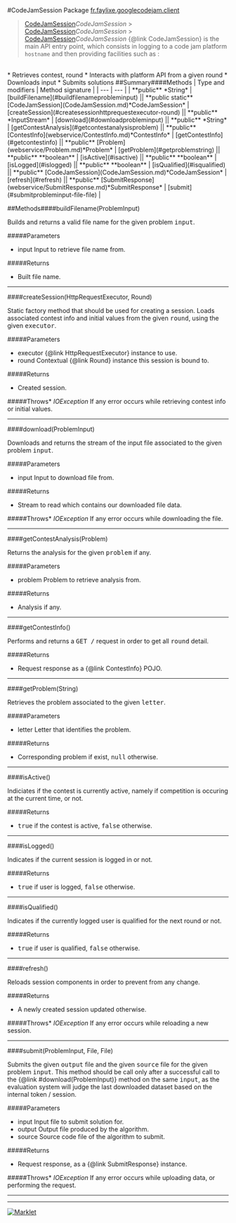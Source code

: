 #CodeJamSession
Package [fr.faylixe.googlecodejam.client](README.md)<br>

> [CodeJamSession](CodeJamSession.md)*CodeJamSession* > [CodeJamSession](CodeJamSession.md)*CodeJamSession* > [CodeJamSession](CodeJamSession.md)*CodeJamSession*
{@link CodeJamSession} is the main API entry point, which consists
 in logging to a code jam platform ``hostname`` and then providing
 facilities such as :
 <br>
 * Retrieves contest, round
 * Interacts with platform API from a given round
 * Downloads input
 * Submits solutions
##Summary####Methods
| Type and modifiers | Method signature |
| --- | --- |
| **public** *String* | [buildFilename](#buildfilenameprobleminput) || **public static** [CodeJamSession](CodeJamSession.md)*CodeJamSession* | [createSession](#createsessionhttprequestexecutor-round) || **public** *InputStream* | [download](#downloadprobleminput) || **public** *String* | [getContestAnalysis](#getcontestanalysisproblem) || **public** [ContestInfo](webservice/ContestInfo.md)*ContestInfo* | [getContestInfo](#getcontestinfo) || **public** [Problem](webservice/Problem.md)*Problem* | [getProblem](#getproblemstring) || **public** **boolean** | [isActive](#isactive) || **public** **boolean** | [isLogged](#islogged) || **public** **boolean** | [isQualified](#isqualified) || **public** [CodeJamSession](CodeJamSession.md)*CodeJamSession* | [refresh](#refresh) || **public** [SubmitResponse](webservice/SubmitResponse.md)*SubmitResponse* | [submit](#submitprobleminput-file-file) |

##Methods####buildFilename(ProblemInput)
<p>Builds and returns a valid file name
 for the given problem <tt>input</tt>.</p>

#####Parameters
* input Input to retrieve file name from.

#####Returns
* Built file name.

---

####createSession(HttpRequestExecutor, Round)
<p>Static factory method that should be used for creating a session.
 Loads associated contest info and initial values from the given
 <tt>round</tt>, using the given <tt>executor</tt>.</p>

#####Parameters
* executor {@link HttpRequestExecutor} instance to use.
* round Contextual {@link Round} instance this session is bound to.

#####Returns
* Created session.

#####Throws* *IOException* If any error occurs while retrieving contest info or initial values.

---

####download(ProblemInput)
<p>Downloads and returns the stream of the
 input file associated to the given problem
 <tt>input</tt>.</p>

#####Parameters
* input Input to download file from.

#####Returns
* Stream to read which contains our downloaded file data.

#####Throws* *IOException* If any error occurs while downloading the file.

---

####getContestAnalysis(Problem)
<p>Returns the analysis for the given
 <tt>problem</tt> if any.</p>

#####Parameters
* problem Problem to retrieve analysis from.

#####Returns
* Analysis if any.

---

####getContestInfo()
<p>Performs and returns a <tt>GET /</tt> request
 in order to get all <tt>round</tt> detail.</p>

#####Returns
* Request response as a {@link ContestInfo} POJO.

---

####getProblem(String)
<p>Retrieves the problem associated
 to the given <tt>letter</tt>.</p>

#####Parameters
* letter Letter that identifies the problem.

#####Returns
* Corresponding problem if exist, <tt>null</tt> otherwise.

---

####isActive()
<p>Indiciates if the contest is currently active,
 namely if competition is occuring at the current
 time, or not.</p>

#####Returns
* <tt>true</tt> if the contest is active, <tt>false</tt> otherwise.

---

####isLogged()
<p>Indicates if the current session is logged in or not.</p>

#####Returns
* <tt>true</tt> if user is logged, <tt>false</tt> otherwise.

---

####isQualified()
<p>Indicates if the currently logged user is qualified
 for the next round or not.</p>

#####Returns
* <tt>true</tt> if user is qualified, <tt>false</tt> otherwise.

---

####refresh()
<p>Reloads session components in order to prevent from any change.</p>

#####Returns
* A newly created session updated otherwise.

#####Throws* *IOException* If any error occurs while reloading a new session.

---

####submit(ProblemInput, File, File)
<p>Submits the given <tt>output</tt> file and the
 given <tt>source</tt> file for the given problem
 <tt>input</tt>. This method should be call only
 after a successful call to the {@link #download(ProblemInput)}
 method on the same <tt>input</tt>, as the evaluation
 system will judge the last downloaded dataset
 based on the internal token / session.</p>

#####Parameters
* input Input file to submit solution for.
* output Output file produced by the algorithm.
* source Source code file of the algorithm to submit.

#####Returns
* Request response, as a {@link SubmitResponse} instance.

#####Throws* *IOException* If any error occurs while uploading data, or performing the request.

---

---

[![Marklet](https://img.shields.io/badge/Generated%20by-Marklet-green.svg)](https://github.com/Faylixe/marklet)
